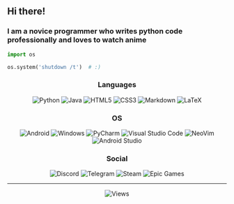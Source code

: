 ## Hi there!
### I am a novice programmer who writes python code professionally and loves to watch anime

```py
import os

os.system('shutdown /t')  # :)
```

<h3 align="center">Languages</h3>
<div align="center">
    <img alt="Python" src="https://img.shields.io/badge/python-3670A0.svg?style=for-the-badge&logo=python&logoColor=white">
    <img alt="Java" src="https://img.shields.io/badge/java-%23ED8B00.svg?style=for-the-badge&logo=openjdk&logoColor=white">
    <img alt="HTML5" src="https://img.shields.io/badge/html5-%23E34F26.svg?style=for-the-badge&logo=html5&logoColor=white">
    <img alt="CSS3" src="https://img.shields.io/badge/css3-%231572B6.svg?style=for-the-badge&logo=css3&logoColor=white">
    <img alt="Markdown" src="https://img.shields.io/badge/markdown-%23101010.svg?style=for-the-badge&logo=markdown&logoColor=white">
    <img alt="LaTeX" src="https://img.shields.io/badge/latex-%23008080.svg?style=for-the-badge&logo=latex&logoColor=white">
    
</div>

<h3 align="center">OS</h3>
<div align="center">
    <img alt="Android" src="https://img.shields.io/badge/Android-3DDC84.svg?style=for-the-badge&logo=android&logoColor=white">
    <img alt="Windows" src="https://img.shields.io/badge/Windows%2011-%230079d5.svg?style=for-the-badge&logo=Windows%2011&logoColor=white">
    <img alt="PyCharm" src="https://img.shields.io/badge/pycharm-143.svg?style=for-the-badge&logo=pycharm&logoColor=black&color=E1E31D">
    <img alt="Visual Studio Code" src="https://img.shields.io/badge/Visua%20Studio%20Code-0078d7.svg?style=for-the-badge&logo=visual-studio-code&logoColor=white">
    <img alt="NeoVim" src="https://img.shields.io/badge/NeoVim-%2357A143.svg?&style=for-the-badge&logo=neovim&logoColor=white">
    <img alt="Android Studio" src="https://img.shields.io/badge/Android%20Studio-3DDC84.svg?style=for-the-badge&logo=android-studio&logoColor=white">
    
</div>

<h3 align="center">Social</h3>
<div align="center">
    <img alt="Discord" src="https://img.shields.io/badge/Discord-5865F2.svg?style=for-the-badge&logo=discord&logoColor=white&label=%3C%2F%3E%20Rinny%20%3E.%3C%236777">
    <img alt="Telegram" src="https://img.shields.io/badge/Telegram-2CA5E0.svg?style=for-the-badge&logo=telegram&logoColor=white&label=%40scpbill">
    <img alt="Steam" src="https://img.shields.io/badge/Steam-000000.svg?style=for-the-badge&logo=steam&logoColor=white&label=%40scpbill">
    <img alt="Epic Games" src="https://img.shields.io/badge/Epic%20Games-404040.svg?style=for-the-badge&logo=epicgames&logoColor=white&label=%40scpbill">
</div>

---

<div align="center">
    <img alt="Views" src="https://komarev.com/ghpvc/?username=ScpBill&style=for-the-badge">
</div>
<!--
**ScpBill/ScpBill** is a ✨ _special_ ✨ repository because its `README.md` (this file) appears on your GitHub profile.

Here are some ideas to get you started:

- 🔭 I’m currently working on ...
- 🌱 I’m currently learning ...
- 👯 I’m looking to collaborate on ...
- 🤔 I’m looking for help with ...
- 💬 Ask me about ...
- 📫 How to reach me: ...
- 😄 Pronouns: ...
- ⚡ Fun fact: ...
-->
